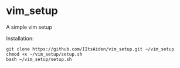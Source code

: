 # vim_setup
A simple vim setup

Installation:
```
git clone https://github.com/IItsAiden/vim_setup.git ~/vim_setup
chmod +x ~/vim_setup/setup.sh
bash ~/vim_setup/setup.sh
```
